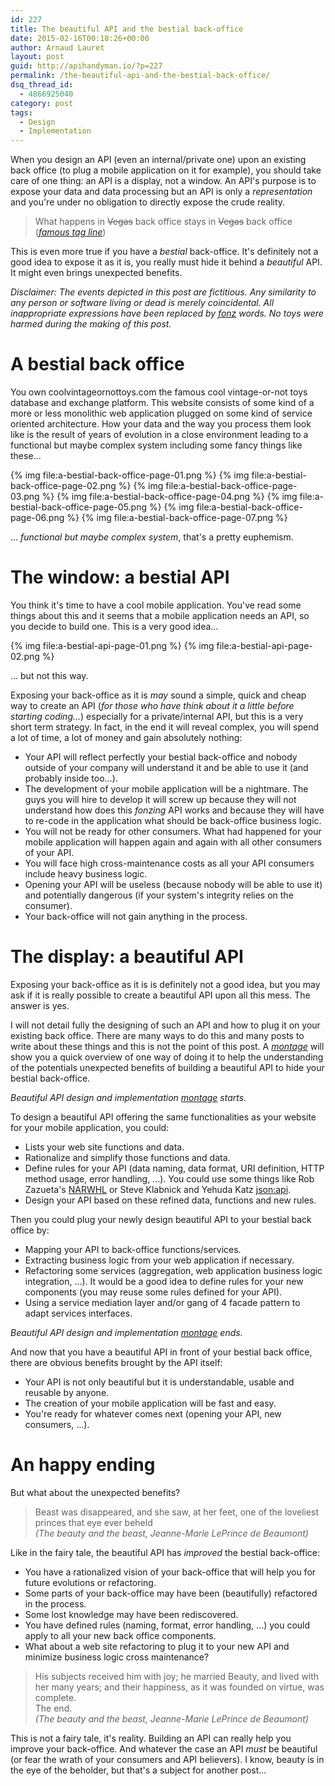 ```yaml
---
id: 227
title: The beautiful API and the bestial back-office
date: 2015-02-16T00:18:26+00:00
author: Arnaud Lauret
layout: post
guid: http://apihandyman.io/?p=227
permalink: /the-beautiful-api-and-the-bestial-back-office/
dsq_thread_id:
  - 4866925040
category: post
tags:
  - Design
  - Implementation
---
```

When you design an API (even an internal/private one) upon an existing back office (to plug a mobile application on it for example), you should take care of one thing: an API is a display, not a window.
An API's purpose is to expose your data and data processing but an API is only a *representation* and you're under no obligation to directly expose the crude reality.<!--more-->

> What happens in <del>Vegas</del> back office stays in <del>Vegas</del> back office  
> (*[famous tag line](http://theweek.com/articles/459434/brief-history-happens-vegas-stays-vegas)*)

This is even more true if you have a *bestial* back-office. It's definitely not a good idea to expose it as it is, you really must hide it behind a *beautiful* API. It might even brings unexpected benefits.

*Disclaimer: The events depicted in this post are fictitious. Any similarity to any person or software living or dead is merely coincidental. All inappropriate expressions have been replaced by [fonz](http://en.wikipedia.org/wiki/Fonzie) words. No toys were harmed during the making of this post.* 

# A bestial back office
You own coolvintageornottoys.com the famous cool vintage-or-not toys database and exchange platform.
This website consists of some kind of a more or less monolithic web application plugged on some kind of service oriented architecture.
How your data and the way you process them look like is the result of years of evolution in a close environment leading to a functional but maybe complex system including some fancy things like these...

{% img file:a-bestial-back-office-page-01.png %}
{% img file:a-bestial-back-office-page-02.png %}
{% img file:a-bestial-back-office-page-03.png %}
{% img file:a-bestial-back-office-page-04.png %}
{% img file:a-bestial-back-office-page-05.png %}
{% img file:a-bestial-back-office-page-06.png %}
{% img file:a-bestial-back-office-page-07.png %}

... *functional but maybe complex system*, that's a pretty euphemism. 

# The window: a bestial API
You think it's time to have a cool mobile application.
You've read some things about this and it seems that a mobile application needs an API, so you decide to build one.
This is a very good idea...

{% img file:a-bestial-api-page-01.png %}
{% img file:a-bestial-api-page-02.png %}

... but not this way.

Exposing your back-office as it is *may* sound a simple, quick and cheap way to create an API (*for those who have think about it a little before starting coding...*) especially for a private/internal API, but this is a very short term strategy.
In fact, in the end it will reveal complex, you will spend a lot of time, a lot of money and gain absolutely nothing:

- Your API will reflect perfectly your bestial back-office and nobody outside of your company will understand it and be able to use it (and probably inside too...).
- The development of your mobile application will be a nightmare. The guys you will hire to develop it will screw up because they will not understand how does this *fonzing* API works and because they will have to re-code in the application what should be back-office business logic.
- You will not be ready for other consumers. What had happened for your mobile application will happen again and again with all other consumers of your API.
- You will face high cross-maintenance costs as all your API consumers include heavy business logic.
- Opening your API will be useless (because nobody will be able to use it) and potentially dangerous (if your system's integrity relies on the consumer).
- Your back-office will not gain anything in the process.

# The display: a beautiful API
Exposing your back-office as it is is definitely not a good idea, but you may ask if it is really possible to create a beautiful API upon all this mess. The answer is yes.

I will not detail fully the designing of such an API and how to plug it on your existing back office. There are many ways to do this and many posts to write about these things and this is not the point of this post.
A *[montage](http://en.wikipedia.org/wiki/Montage_%28filmmaking%29)* will show you a quick overview of one way of doing it to help the understanding of the potentials unexpected benefits of building a beautiful API to hide your bestial back-office.

*Beautiful API design and implementation [montage](http://en.wikipedia.org/wiki/Montage_%28filmmaking%29) starts.*

To design a beautiful API offering the same functionalities as your website for your mobile application, you could:

- Lists your web site functions and data.
- Rationalize and simplify those functions and data.
- Define rules for your API (data naming, data format, URI definition, HTTP method usage, error handling, ...). You could use some things like Rob Zazueta's [NARWHL](http://www.narwhl.com/) or Steve Klabnick and Yehuda Katz [json:api](http://jsonapi.org/).
- Design your API based on these refined data, functions and new rules.

Then you could plug your newly design beautiful API to your bestial back office by:

- Mapping your API to back-office functions/services.
- Extracting business logic from your web application if necessary.
- Refactoring some services (aggregation, web application business logic integration, ...). It would be a good idea to define rules for your new components (you may reuse some rules defined for your API).
- Using a service mediation layer and/or gang of 4 facade pattern to adapt services interfaces.

*Beautiful API design and implementation [montage](http://en.wikipedia.org/wiki/Montage_%28filmmaking%29) ends.*

And now that you have a beautiful API in front of your bestial back office, there are obvious benefits brought by the API itself:

- Your API is not only beautiful but it is understandable, usable and reusable by anyone.
- The creation of your mobile application will be fast and easy.
- You're ready for whatever comes next (opening your API, new consumers, ...).

# An happy ending
But what about the unexpected benefits?

> Beast was disappeared, and she saw, at her feet, one of the loveliest princes that eye ever beheld  
> *(The beauty and the beast, Jeanne-Marie LePrince de Beaumont)*

Like in the fairy tale, the beautiful API has *improved* the bestial back-office:

- You have a rationalized vision of your back-office that will help you for future evolutions or refactoring.
- Some parts of your back-office may have been (beautifully) refactored in the process.
- Some lost knowledge may have been rediscovered.
- You have defined rules (naming, format, error handling, ...) you could apply to all your new back office components.
- What about a web site refactoring to plug it to your new API and minimize business logic cross maintenance?

> His subjects received him with joy; he married Beauty, and lived with her many years; and their happiness, as it was founded on virtue, was complete.  
> The end.  
> *(The beauty and the beast, Jeanne-Marie LePrince de Beaumont)*

This is not a fairy tale, it's reality. Building an API can really help you improve your back-office.
And whatever the case an API *must* be beautiful (or fear the wrath of your consumers and API believers).
I know, beauty is in the eye of the beholder, but that's a subject for another post...